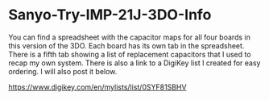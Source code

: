 # Sanyo-Try-IMP-21J-3DO-Info

You can find a spreadsheet with the capacitor maps for all four boards in this version of the 3DO. Each board has its own tab in the spreadsheet. There is a fifth tab showing a list of replacement capacitors that I used to recap my own system. There is also a link to a DigiKey list I created for easy ordering. I will also post it below.

https://www.digikey.com/en/mylists/list/0SYF81SBHV
